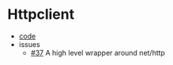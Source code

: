 # Httpclient

- [code](../../httpclient)
- issues
  - [#37](https://github.com/dyweb/go.ice/issues/37) A high level wrapper around net/http